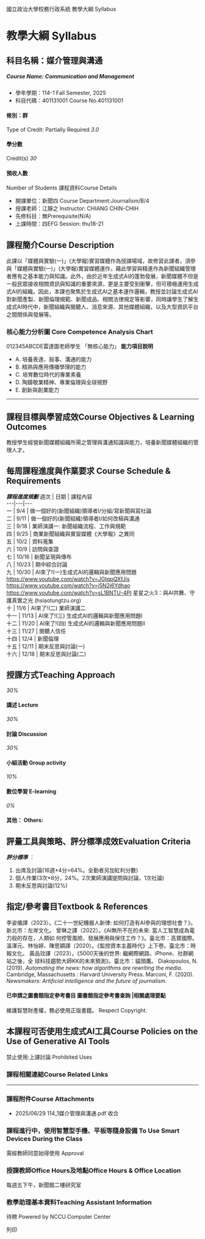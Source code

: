 國立政治大學校務行政系統 教學大綱 Syllabus
# 教學大綱 Syllabus
##  科目名稱：媒介管理與溝通
#####  Course Name: Communication and Management
  * 學年學期：114-1 Fall Semester, 2025 
  * 科目代碼：401131001 Course No.401131001


#### 修別：群
Type of Credit: Partially Required 
_3.0_
#### 學分數
Credit(s)
_30_
#### 預收人數
Number of Students
課程資料Course Details
  * 開課單位：新聞四 Course Department:Journalism/B/4 
  * 授課老師：江靜之 Instructor: CHIANG CHIN-CHIH 
  * 先修科目：無Prerequisite(N/A)
  * 上課時間：四EFG Session: thu18-21


##  課程簡介Course Description
此課以「媒體與實驗(一)」(大學報)實習媒體作為授課場域，故修習此課者，須參與「媒體與實驗(一)」(大學報)實習媒體運作，藉此學習與精進作為新聞組織管理者應有之基本能力與知識。此外，由於近年生成式AI的蓬勃發展，新聞媒體不但是一般民眾接收相關資訊與知識的重要來源，更是主要受到衝擊，但可積極運用生成式AI的組織。因此，本課也聚焦於生成式AI之基本運作邏輯，教授並討論生成式AI對新聞產製、新聞倫理規範、新聞成品、相關法律規定等影響，同時讓學生了解生成式AI時代中，新聞組織與閱聽人、消息來源、其他媒體組織，以及大型資訊平台之間關係與發展等。
###  核心能力分析圖 Core Competence Analysis Chart
012345ABCDE雷達圖老師學生
「無核心能力」 
**能力項目說明**
  * A. 培養表達、敍事、溝通的能力
  * B. 精熟與應用傳播學理的能力
  * C. 培育數位時代的專業素養
  * D. 陶鑄敬業精神、專業倫理與全球視野
  * E. 創新與創業能力


* * *
##  課程目標與學習成效Course Objectives & Learning Outcomes 
教授學生經營新聞媒體組織所需之管理與溝通知識與能力，培養新聞媒體組織的管理人才。
##  每周課程進度與作業要求 Course Schedule & Requirements
**_課程進度規劃_**
週次 |  日期 |  課程內容  
---|---|---  
一 |  9/4 |  做一個好的(新聞組織)領導者I/分組/寫新聞與寫社論  
二 |  9/11 |  做一個好的(新聞組織)領導者I/如何改稿與溝通  
三 |  9/18 |  業師演講一: 新聞組織流程、工作與規範  
四 |  9/25 |  商業新聞組織與實習媒體《大學報》之異同  
五 |  10/2 |  資料蒐集  
六 |  10/9 |  訪問與查證  
七 |  10/16 |  新聞呈現與傳布  
八 |  10/23 |  期中綜合討論  
九 |  10/30 |  AI來了!(一)生成式AI的邏輯與新聞應用問題 https://www.youtube.com/watch?v=JGtqpQXfJis https://www.youtube.com/watch?v=j5N2j6Ydhao https://www.youtube.com/watch?v=sL1BNTU-4PI 星星之火3：與AI共舞、守護真實之光 (hsiaotungtzu.org)  
十 |  11/6 |  AI來了!(二) 業師演講二  
十一 |  11/13 |  AI來了!(三) 生成式AI的邏輯與新聞應用問題I  
十二 |  11/20 |  AI來了!(四) 生成式AI的邏輯與新聞應用問題II  
十三 |  11/27 |  閱聽人信任  
十四 |  12/4 |  新聞倫理  
十五 |  12/11 |  期末反思與討論(一)  
十六 |  12/18 |  期末反思與討論(二)  
##  授課方式Teaching Approach
_30%_
####  講述 Lecture
_30%_
####  討論 Discussion
_30%_
####  小組活動 Group activity
_10%_
####  數位學習 E-learning
_0%_
####  其他： Others:
##  評量工具與策略、評分標準成效Evaluation Criteria
**_評分標準_** ：
1. 出席及討論(16週*4分=64%。全勤者另加紅利分數)
2. 個人作業(3次*8分，24%。2次業師演講提問與討論，1次社論)
3. 期末反思與討論(12%) 
##  指定/參考書目Textbook & References
李姿儀譯（2023）。《二十一世紀機器人新律: 如何打造有AI參與的理想社會？》。
新北市：左岸文化。
曾琳之譯（2022）。《AI無所不在的未來: 當人工智慧成為電力般的存在，人類如
何控管風險、發展應用與保住工作？》。臺北市：高寶國際。
溫澤元、林怡婷、陳思穎譯（2020）。《監控資本主義時代》上下卷。臺北市：時
報文化。
黃品玟譯（2023）。《5000天後的世界: 繼網際網路、iPhone、社群網站之後，全
球科技趨勢大師KK的未來預測》。臺北市：貓頭鷹。
Diakopoulos, N. (2019). _Automating the news: how algorithms are rewriting the_
_media._ Cambridge, Massachusetts : Harvard University Press.
Marconi, F. (2020). _Newsmakers: Artificial intelligence and the future of journalism._
####  已申請之圖書館指定參考書目  圖書館指定參考書查詢 |相關處理要點
維護智慧財產權，務必使用正版書籍。 Respect Copyright.
##  本課程可否使用生成式AI工具Course Policies on the Use of Generative AI Tools
禁止使用:上課討論 Prohibited Uses
###  課程相關連結Course Related Links
* * *
###  課程附件Course Attachments
  * 2025/06/29 114_1媒介管理與溝通.pdf  收合 


###  課程進行中，使用智慧型手機、平板等隨身設備 To Use Smart Devices During the Class
需經教師同意始得使用  Approval
###  授課教師Office Hours及地點Office Hours & Office Location
每週五下午，新聞館二樓研究室
###  教學助理基本資料Teaching Assistant Information
待聘
Powered by NCCU Computer Center
  
列印
